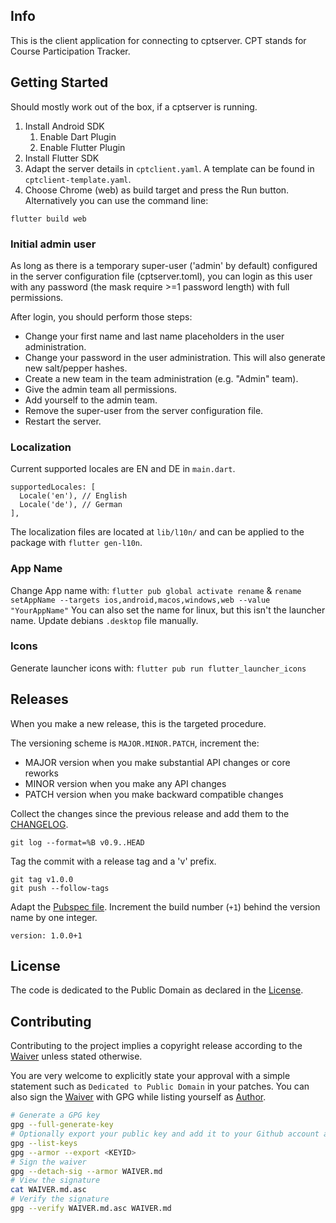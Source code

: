 ## Info

This is the client application for connecting to cptserver. CPT stands for Course Participation Tracker.

## Getting Started

Should mostly work out of the box, if a cptserver is running.

1) Install Android SDK
   1) Enable Dart Plugin
   2) Enable Flutter Plugin
2) Install Flutter SDK
3) Adapt the server details in `cptclient.yaml`. A template can be found in `cptclient-template.yaml`.
4) Choose Chrome (web) as build target and press the Run button. Alternatively you can use the command line:

```
flutter build web
```

### Initial admin user

As long as there is a temporary super-user ('admin' by default) configured in the server configuration file (cptserver.toml), you can login as this user
with any password (the mask require >=1 password length) with full permissions.

After login, you should perform those steps:
- Change your first name and last name placeholders in the user administration.
- Change your password in the user administration. This will also generate new salt/pepper hashes.
- Create a new team in the team administration (e.g. "Admin" team).
- Give the admin team all permissions.
- Add yourself to the admin team.
- Remove the super-user from the server configuration file.
- Restart the server.

### Localization

Current supported locales are EN and DE in `main.dart`.

```
supportedLocales: [
  Locale('en'), // English
  Locale('de'), // German
],
```

The localization files are located at `lib/l10n/` and can be applied to the package with `flutter gen-l10n`.

### App Name

Change App name with: `flutter pub global activate rename` & `rename setAppName --targets ios,android,macos,windows,web --value "YourAppName"`
You can also set the name for linux, but this isn't the launcher name. Update debians `.desktop` file manually.

### Icons

Generate launcher icons with: `flutter pub run flutter_launcher_icons`

## Releases

When you make a new release, this is the targeted procedure.

The versioning scheme is `MAJOR.MINOR.PATCH`, increment the:
- MAJOR version when you make substantial API changes or core reworks
- MINOR version when you make any API changes
- PATCH version when you make backward compatible changes

Collect the changes since the previous release and add them to the [CHANGELOG](CHANGELOG.md).
```
git log --format=%B v0.9..HEAD
```

Tag the commit with a release tag and a 'v' prefix.
```
git tag v1.0.0
git push --follow-tags
```
Adapt the [Pubspec file](pubspec.yaml). Increment the build number (`+1`) behind the version name by one integer.
```
version: 1.0.0+1
```

## License

The code is dedicated to the Public Domain as declared in the [License](LICENSE.md).

## Contributing

Contributing to the project implies a copyright release according to the [Waiver](WAIVER.md) unless 
stated otherwise.

You are very welcome to explicitly state your approval with a simple statement such as
`Dedicated to Public Domain` in your patches. You can also sign the [Waiver](WAIVER.md) with GPG
while listing yourself as [Author](AUTHORS.md).

```bash
# Generate a GPG key
gpg --full-generate-key
# Optionally export your public key and add it to your Github account and/or a keyserver.
gpg --list-keys
gpg --armor --export <KEYID>
# Sign the waiver
gpg --detach-sig --armor WAIVER.md
# View the signature
cat WAIVER.md.asc
# Verify the signature
gpg --verify WAIVER.md.asc WAIVER.md
```
